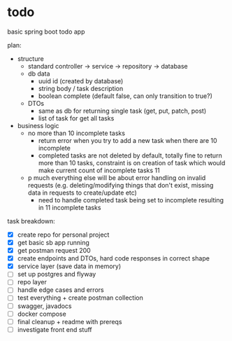 # todo
basic spring boot todo app

plan:
- structure
    - standard controller -> service -> repository -> database
    - db data
        - uuid id (created by database)
        - string body / task description
        - boolean complete (default false, can only transition to true?)
    - DTOs
        - same as db for returning single task (get, put, patch, post)
        - list of task for get all tasks
- business logic
    - no more than 10 incomplete tasks
        - return error when you try to add a new task when there are 10 incomplete
        - completed tasks are not deleted by default, totally fine to return more than 10 tasks, constraint is on creation of task which would make current count of incomplete tasks 11
    - p much everything else will be about error handling on invalid requests (e.g. deleting/modifying things that don't exist, missing data in requests to create/update etc)
        - need to handle completed task being set to incomplete resulting in 11 incomplete tasks

task breakdown:

- [x] create repo for personal project
- [x] get basic sb app running
- [x] get postman request 200
- [x] create endpoints and DTOs, hard code responses in correct shape
- [x] service layer (save data in memory)
- [ ] set up postgres and flyway
- [ ] repo layer
- [ ] handle edge cases and errors
- [ ] test everything + create postman collection
- [ ] swagger, javadocs
- [ ] docker compose
- [ ] final cleanup + readme with prereqs
- [ ] investigate front end stuff